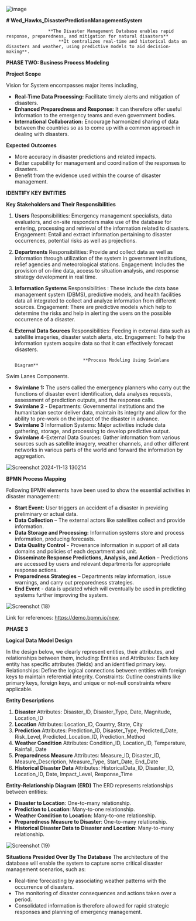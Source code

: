 ![image](https://github.com/user-attachments/assets/5923131f-057e-4d21-b1ae-ddc8ff475e7c)
                                               
  **# Wed_Hawks_DisasterPredictionManagementSystem**
                                               
                    **The Disaster Management Database enables rapid response, preparedness, and mitigation for natural disasters** 
                        **It centralizes real-time and historical data on disasters and weather, using predictive models to aid decision-making**.


**PHASE TWO: Business Process Modeling**


**Project Scope**

Vision for System encompasses major items including, 
-    **Real-Time Data Processing:** Facilitate timely alerts and mitigation of disasters.
-    **Enhanced Preparedness and Response:** It can therefore offer useful information to the emergency teams and even government bodies.
-    **International Collaboration:** Encourage harmonized sharing of data between the countries so as to come up with a common approach in dealing with disasters.

**Expected Outcomes**
- More accuracy in disaster predictions and related impacts.
- Better capability for management and coordination of the responses to disasters.
- Benefit from the evidence used within the course of disaster management.

**IDENTIFY KEY ENTITIES**

**Key Stakeholders and Their Responsibilities**
1. **Users**
Responsibilities: Emergency management specialists, data evaluators, and on-site responders make use of the database for entering, processing and retrieval of the information related to disasters.
Engagement: Entail and extract information pertaining to disaster occurrences, potential risks as well as projections.
2. **Departments**
Responsibilities: Provide and collect data as well as information through utilization of the system in government institutions, relief agencies and meteorological stations.
Engagement: Includes the provision of on-line data, access to situation analysis, and response strategy development in real time.
3. **Information Systems**
Responsibilities : These include the data base management system (DBMS), predictive models, and health facilities data all integrated to collect and analyze information from different sources.
Engagement: There are predictive models which help to determine the risks and help in alerting the users on the possible occurrence of a disaster.
4. **External Data Sources**
Responsibilities: Feeding in external data such as satellite imageries, disaster watch alerts, etc.
Engagement: To help the information system acquire data so that it can effectively forecast disasters.

                                 **Process Modeling Using Swimlane Diagram**

Swim Lanes Components.
-  **Swimlane 1:** The users called the emergency planners who carry out the functions of disaster event identification, data analyses requests, assessment of prediction outputs, and the response calls.
-  **Swimlane 2** - Departments: Governmental institutions and the humanitarian sector deliver data, maintain its integrity and allow for the ability to pre-work on the impact of the disaster in advance.
-  **Swimlane 3** Information Systems: Major activities include data gathering, storage, and processing to develop predictive output.
-  **Swimlane 4**-External Data Sources: Gather information from various sources such as satellite imagery, weather channels, and other different networks in various parts of the world and forward the information by aggregation.

![Screenshot 2024-11-13 130214](https://github.com/user-attachments/assets/e81fb6eb-dd19-4bf8-98b0-b4c981055ce8)


**BPMN Process Mapping**

Following BPMN elements have been used to show the essential activities in disaster management:

-  **Start Event:** User triggers an accident of a disaster in providing preliminary or actual data.
-  **Data Collection** – The external actors like satellites collect and provide information.
-  **Data Storage and Processing:** Information systems store and process information, producing forecasts.
-  **Data Quality Control** - Provenance information in support of all data domains and policies of each department and unit.
-  **Disseminate Response Predictions, Analysis, and Action** – Predictions are accessed by users and relevant departments for appropriate response actions.
-  **Preparedness Strategies** – Departments relay information, issue warnings, and carry out preparedness strategies. 
-  **End Event** - data is updated which will eventually be used in predicting systems further improving the system.

![Screenshot (18)](https://github.com/user-attachments/assets/c9e618e8-1875-44a7-b3d9-f149f6878838)

Link for references: https://demo.bpmn.io/new, 

 **PHASE 3**
 
 **Logical Data Model Design**
 
In the design below, we clearly represent entities, their attributes, and relationships between them, including:
Entities and Attributes: Each key entity has specific attributes (fields) and an identified primary key.
Relationships: Define the logical connections between entities with foreign keys to maintain referential integrity.
Constraints: Outline constraints like primary keys, foreign keys, and unique or not-null constraints where applicable.

**Entity Descriptions**
1. **Disaster**
Attributes: Disaster_ID, Disaster_Type, Date, Magnitude, Location_ID
2. **Location**
Attributes: Location_ID, Country, State, City
3. **Prediction**
Attributes: Prediction_ID, Disaster_Type, Predicted_Date, Risk_Level, Predicted_Location_ID, Prediction_Method
4. **Weather Condition**
Attributes: Condition_ID, Location_ID, Temperature, Rainfall, Date
5. **Preparedness Measure**
Attributes: Measure_ID, Disaster_ID, Measure_Description, Measure_Type, Start_Date, End_Date
6. **Historical Disaster Data**
Attributes: HistoricalData_ID, Disaster_ID, Location_ID, Date, Impact_Level, Response_Time

**Entity-Relationship Diagram (ERD)**
The ERD represents relationships between entities:

- **Disaster to Location**: One-to-many relationship.
- **Prediction to Location**: Many-to-one relationship.
- **Weather Condition to Location**: Many-to-one relationship.
- **Preparedness Measure to Disaster**: One-to-many relationship.
- **Historical Disaster Data to Disaster and Location**: Many-to-many relationship.

![Screenshot (19)](https://github.com/user-attachments/assets/ce78ab05-0c4c-4924-ac80-3e874adad01f)

**Situations Presided Over By The Database**
The architecture of the database will enable the system to capture some critical disaster management scenarios, such as:

   - Real-time forecasting by associating weather patterns with the occurrence of disasters.
   - The monitoring of disaster consequences and actions taken over a period.
   - Consolidated information is therefore allowed for rapid strategic responses and planning of emergency management.
